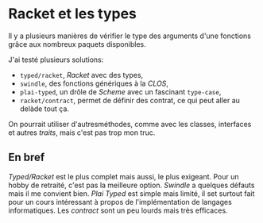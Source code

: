 # Racket et les types

Il y a plusieurs manières de vérifier le type des arguments d'une fonctions grâce aux nombreux paquets disponibles.

J'ai testé plusieurs solutions:

- `typed/racket`, *Racket* avec des types,
- `swindle`, des fonctions génériques à la *CLOS*,
- `plai-typed`, un drôle de *Scheme* avec un fascinant `type-case`,
- `racket/contract`, permet de définir des contrat, ce qui peut aller au delàde tout ça.

On pourrait utiliser d'autresméthodes, comme avec les classes, interfaces et autres *traits*, mais c'est pas trop mon truc.

## En bref

*Typed/Racket* est le plus complet mais aussi, le plus exigeant. Pour un hobby de retraité, c'est pas la meilleure option. *Swindle* a quelques défauts mais il me convient bien. *Plai Typed* est simple mais limité, il set surtout fait pour un cours intéressant à propos de l'implémentation de langages informatiques. Les *contract* sont un peu lourds mais très efficaces.
